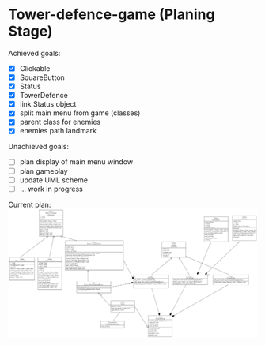 # Tower-defence-game (Planing Stage)

Achieved goals:
- [x] Clickable
- [x] SquareButton
- [x] Status
- [x] TowerDefence
- [x] link Status object
- [x] split main menu from game (classes)
- [x] parent class for enemies
- [x] enemies path landmark

Unachieved goals:

- [ ] plan display of main menu window
- [ ] plan gameplay
- [ ] update UML scheme
- [ ] ... work in progress

Current plan:
![](https://github.com/MichalMichniak/Tower-defence-game/blob/main/Diagram%202023-05-01%2022-14-30.png)
